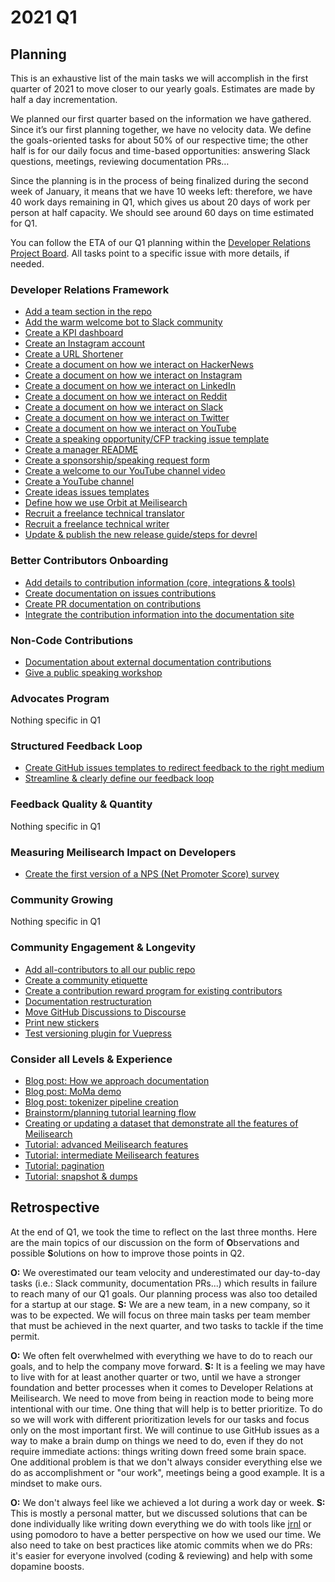 # 2021 Q1

## Planning
This is an exhaustive list of the main tasks we will accomplish in the first quarter of 2021 to move closer to our yearly goals. Estimates are made by half a day incrementation.

We planned our first quarter based on the information we have gathered. Since it’s our first planning together, we have no velocity data. We define the goals-oriented tasks for about 50% of our respective time; the other half is for our daily focus and time-based opportunities: answering Slack questions, meetings, reviewing documentation PRs…

Since the planning is in the process of being finalized during the second week of January, it means that we have 10 weeks left: therefore, we have 40 work days remaining in Q1, which gives us about 20 days of work per person at half capacity. We should see around 60 days on time estimated for Q1.

You can follow the ETA of our Q1 planning within the [Developer Relations Project Board](https://github.com/orgs/meilisearch/projects/8). All tasks point to a specific issue with more details, if needed.

### Developer Relations Framework

- [Add a team section in the repo](https://github.com/meilisearch/devrel/issues/33)
- [Add the warm welcome bot to Slack community](https://github.com/meilisearch/devrel/issues/29)
- [Create a KPI dashboard](https://github.com/meilisearch/devrel/issues/95)
- [Create an Instagram account](https://github.com/meilisearch/devrel/issues/79)
- [Create a URL Shortener](https://github.com/meilisearch/devrel/issues/78)
- [Create a document on how we interact on HackerNews](https://github.com/meilisearch/devrel/issues/84)
- [Create a document on how we interact on Instagram](https://github.com/meilisearch/devrel/issues/87)
- [Create a document on how we interact on LinkedIn](https://github.com/meilisearch/devrel/issues/86)
- [Create a document on how we interact on Reddit](https://github.com/meilisearch/devrel/issues/80)
- [Create a document on how we interact on Slack](https://github.com/meilisearch/devrel/issues/113)
- [Create a document on how we interact on Twitter](https://github.com/meilisearch/devrel/issues/85)
- [Create a document on how we interact on YouTube](https://github.com/meilisearch/devrel/issues/88)
- [Create a speaking opportunity/CFP tracking issue template](https://github.com/meilisearch/devrel/issues/43)
- [Create a manager README](https://github.com/meilisearch/devrel/issues/4)
- [Create a sponsorship/speaking request form](https://github.com/meilisearch/devrel/issues/56)
- [Create a welcome to our YouTube channel video](https://github.com/meilisearch/devrel/issues/103)
- [Create a YouTube channel](https://github.com/meilisearch/devrel/issues/8)
- [Create ideas issues templates](https://github.com/meilisearch/devrel/issues/61)
- [Define how we use Orbit at Meilisearch](https://github.com/meilisearch/devrel/issues/39)
- [Recruit a freelance technical translator](https://github.com/meilisearch/devrel/issues/119)
- [Recruit a freelance technical writer](https://github.com/meilisearch/devrel/issues/120)
- [Update & publish the new release guide/steps for devrel](https://github.com/meilisearch/devrel/issues/77)

### Better Contributors Onboarding

- [Add details to contribution information (core, integrations & tools)](https://github.com/meilisearch/devrel/issues/121)
- [Create documentation on issues contributions](https://github.com/meilisearch/devrel/issues/122)
- [Create PR documentation on contributions](https://github.com/meilisearch/devrel/issues/123)
- [Integrate the contribution information into the documentation site](https://github.com/meilisearch/devrel/issues/124)

### Non-Code Contributions
- [Documentation about external documentation contributions](https://github.com/meilisearch/devrel/issues/125)
- [Give a public speaking workshop](https://github.com/meilisearch/devrel/issues/59)

### Advocates Program
Nothing specific in Q1

### Structured Feedback Loop
- [Create GitHub issues templates to redirect feedback to the right medium](https://github.com/meilisearch/devrel/issues/126)
- [Streamline & clearly define our feedback loop](https://github.com/meilisearch/devrel/issues/127)

### Feedback Quality & Quantity
Nothing specific in Q1

### Measuring Meilisearch Impact on Developers
- [Create the first version of a NPS (Net Promoter Score) survey](https://github.com/meilisearch/devrel/issues/51)

### Community Growing
Nothing specific in Q1

### Community Engagement & Longevity
- [Add all-contributors to all our public repo](https://github.com/meilisearch/devrel/issues/89)
- [Create a community etiquette](https://github.com/meilisearch/devrel/issues/99)
- [Create a contribution reward program for existing contributors](https://github.com/meilisearch/devrel/issues/128)
- [Documentation restructuration](https://github.com/meilisearch/documentation/issues/619)
- [Move GitHub Discussions to Discourse](https://github.com/meilisearch/devrel/issues/21)
- [Print new stickers](https://github.com/meilisearch/devrel/issues/100)
- [Test versioning plugin for Vuepress](https://github.com/meilisearch/documentation/issues/705)

### Consider all Levels & Experience
- [Blog post: How we approach documentation](https://github.com/meilisearch/devrel/issues/129)
- [Blog post: MoMa demo](https://github.com/meilisearch/devrel/issues/130)
- [Blog post: tokenizer pipeline creation](https://github.com/meilisearch/devrel/issues/133)
- [Brainstorm/planning tutorial learning flow](https://github.com/meilisearch/documentation/issues/706)
- [Creating or updating a dataset that demonstrate all the features of Meilisearch](https://github.com/meilisearch/devrel/issues/134)
- [Tutorial: advanced Meilisearch features](https://github.com/meilisearch/documentation/issues/708)
- [Tutorial: intermediate Meilisearch features](https://github.com/meilisearch/documentation/issues/707)
- [Tutorial: pagination](https://github.com/meilisearch/devrel/issues/131)
- [Tutorial: snapshot & dumps](https://github.com/meilisearch/devrel/issues/132)

## Retrospective

At the end of Q1, we took the time to reflect on the last three months. Here are the main topics of our discussion on the form of **O**bservations and possible **S**olutions on how to improve those points in Q2.

**O:** We overestimated our team velocity and underestimated our day-to-day tasks (i.e.: Slack community, documentation PRs...) which results in failure to reach many of our Q1 goals. Our planning process was also too detailed for a startup at our stage.
**S:** We are a new team, in a new company, so it was to be expected. We will focus on three main tasks per team member that must be achieved in the next quarter, and two tasks to tackle if the time permit.

**O:** We often felt overwhelmed with everything we have to do to reach our goals, and to help the company move forward.
**S:** It is a feeling we may have to live with for at least another quarter or two, until we have a stronger foundation and better processes when it comes to Developer Relations at Meilisearch. We need to move from being in reaction mode to being more intentional with our time. One thing that will help is to better prioritize. To do so we will work with different prioritization levels for our tasks and focus only on the most important first. We will continue to use GitHub issues as a way to make a brain dump on things we need to do, even if they do not require immediate actions: things writing down freed some brain space. One additional problem is that we don't always consider everything else we do as accomplishment or "our work", meetings being a good example. It is a mindset to make ours.

**O:** We don't always feel like we achieved a lot during a work day or week.
**S:** This is mostly a personal matter, but we discussed solutions that can be done individually like writing down everything we do with tools like [jrnl](https://github.com/jrnl-org/jrnl) or using pomodoro to have a better perspective on how we used our time. We also need to take on best practices like atomic commits when we do PRs: it's easier for everyone involved (coding & reviewing) and help with some dopamine boosts.
